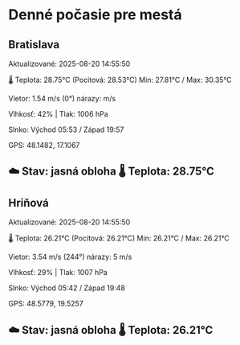 ﻿# Denné počasie pre mestá

## Bratislava
Aktualizované: 2025-08-20 14:55:50

🌡️ Teplota: 28.75°C 
(Pocitová: 28.53°C)
Min: 27.81°C / Max: 30.35°C

Vietor: 1.54 m/s    (0°) 
nárazy:  m/s

Vlhkosť: 42% | Tlak: 1006 hPa

Slnko: Východ 05:53 / Západ 19:57

GPS: 48.1482, 17.1067

☁️ Stav: jasná obloha        🌡️ Teplota: 28.75°C
---

## Hriňová
Aktualizované: 2025-08-20 14:55:50

🌡️ Teplota: 26.21°C 
(Pocitová: 26.21°C)
Min: 26.21°C / Max: 26.21°C

Vietor: 3.54 m/s (244°)
nárazy: 5 m/s

Vlhkosť: 29% | Tlak: 1007 hPa

Slnko: Východ 05:42 / Západ 19:48

GPS: 48.5779, 19.5257

☁️ Stav: jasná obloha        🌡️ Teplota: 26.21°C
---
